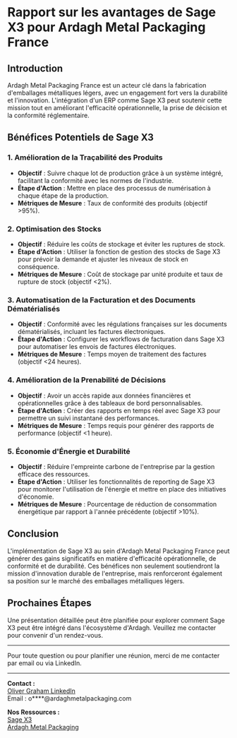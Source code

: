 # Rapport sur les avantages de Sage X3 pour Ardagh Metal Packaging France

## Introduction
Ardagh Metal Packaging France est un acteur clé dans la fabrication d'emballages métalliques légers, avec un engagement fort vers la durabilité et l'innovation. L'intégration d'un ERP comme Sage X3 peut soutenir cette mission tout en améliorant l'efficacité opérationnelle, la prise de décision et la conformité réglementaire.

## Bénéfices Potentiels de Sage X3
### 1. **Amélioration de la Traçabilité des Produits**
   - **Objectif** : Suivre chaque lot de production grâce à un système intégré, facilitant la conformité avec les normes de l'industrie.
   - **Étape d'Action** : Mettre en place des processus de numérisation à chaque étape de la production.
   - **Métriques de Mesure** : Taux de conformité des produits (objectif >95%).

### 2. **Optimisation des Stocks**
   - **Objectif** : Réduire les coûts de stockage et éviter les ruptures de stock.
   - **Étape d'Action** : Utiliser la fonction de gestion des stocks de Sage X3 pour prévoir la demande et ajuster les niveaux de stock en conséquence.
   - **Métriques de Mesure** : Coût de stockage par unité produite et taux de rupture de stock (objectif <2%).

### 3. **Automatisation de la Facturation et des Documents Dématérialisés**
   - **Objectif** : Conformité avec les régulations françaises sur les documents dématérialisés, incluant les factures électroniques.
   - **Étape d'Action** : Configurer les workflows de facturation dans Sage X3 pour automatiser les envois de factures électroniques. 
   - **Métriques de Mesure** : Temps moyen de traitement des factures (objectif <24 heures).

### 4. **Amélioration de la Prenabilité de Décisions**
   - **Objectif** : Avoir un accès rapide aux données financières et opérationnelles grâce à des tableaux de bord personnalisables.
   - **Étape d'Action** : Créer des rapports en temps réel avec Sage X3 pour permettre un suivi instantané des performances.
   - **Métriques de Mesure** : Temps requis pour générer des rapports de performance (objectif <1 heure).

### 5. **Économie d'Énergie et Durabilité**
   - **Objectif** : Réduire l'empreinte carbone de l'entreprise par la gestion efficace des ressources.
   - **Étape d'Action** : Utiliser les fonctionnalités de reporting de Sage X3 pour monitorer l'utilisation de l'énergie et mettre en place des initiatives d'économie.
   - **Métriques de Mesure** : Pourcentage de réduction de consommation énergétique par rapport à l'année précédente (objectif >10%).

## Conclusion
L'implémentation de Sage X3 au sein d'Ardagh Metal Packaging France peut générer des gains significatifs en matière d'efficacité opérationnelle, de conformité et de durabilité. Ces bénéfices non seulement soutiendront la mission d'innovation durable de l'entreprise, mais renforceront également sa position sur le marché des emballages métalliques légers. 

## Prochaines Étapes
Une présentation détaillée peut être planifiée pour explorer comment Sage X3 peut être intégré dans l'écosystème d'Ardagh. Veuillez me contacter pour convenir d'un rendez-vous.

---

Pour toute question ou pour planifier une réunion, merci de me contacter par email ou via LinkedIn.

---

**Contact :**  
[Oliver Graham LinkedIn](https://uk.linkedin.com/in/oliver-graham-3ba03b12)  
Email : o****@ardaghmetalpackaging.com  

**Nos Ressources :**  
[Sage X3](https://www.sage.com/fr-fr/products/sage-x3/)  
[Ardagh Metal Packaging](https://www.ardaghmetalpackaging.com)
```